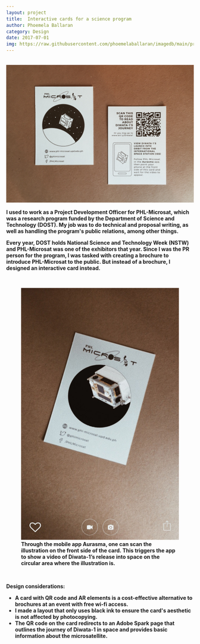 ```yaml
---
layout: project
title:  Interactive cards for a science program
author: Phoemela Ballaran
category: Design
date: 2017-07-01
img: https://raw.githubusercontent.com/phoemelaballaran/imagedb/main/projects/phl-microsat/microsat1.jpg
---
```

<br><b>
  <img src="https://raw.githubusercontent.com/phoemelaballaran/imagedb/main/projects/phl-microsat/microsat1.jpg">
<br>
  <p>
    I used to work as a Project Development Officer for PHL-Microsat, which was a research program funded by the Department of Science and Technology (DOST). My job was to do technical and proposal writing, as well as handling the program's public relations, among other things.
  </p>
  <p>
    Every year, DOST holds National Science and Technology Week (NSTW) and PHL-Microsat was one of the exhibitors that year. Since I was the PR person for the program, I was tasked with creating a brochure to introduce PHL-Microsat to the public. But instead of a brochure, I designed an interactive card instead.
  </p>
  <br>
  <figure>
    <img src="https://raw.githubusercontent.com/phoemelaballaran/imagedb/main/projects/phl-microsat/microsat2.jpg">
    <figcaption>Through the mobile app Aurasma, one can scan the illustration on the front side of the card. This triggers the app to show a video of Diwata-1’s release into space on the circular area where the illustration is.</figcaption>
  </figure>
  <br>
  <p>Design considerations:
  </p>
  <ul>
    <li>
      A card with QR code and AR elements is a cost-effective alternative to brochures at an event with free wi-fi access.
    </li>
    <li>
      I made a layout that only uses black ink to ensure the card's aesthetic is not affected by photocopying.
    </li>
    <li>
      The QR code on the card redirects to an Adobe Spark page that outlines the journey of Diwata-1 in space and provides basic information about the microsatellite.
    </li>
  
